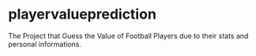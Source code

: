 # playervalueprediction
The Project that Guess the Value of Football Players due to their stats and personal informations.

